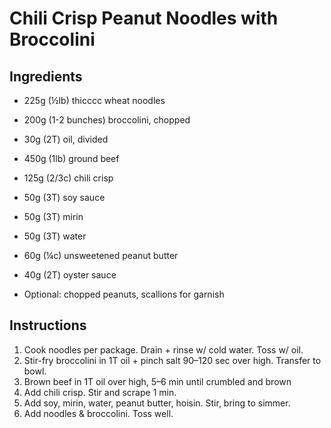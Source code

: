 # Chili Crisp Peanut Noodles with Broccolini

## Ingredients
- 225g (½lb) thicccc wheat noodles
- 200g (1-2 bunches) broccolini, chopped
- 30g (2T) oil, divided
- 450g (1lb) ground beef
- 125g (2/3c) chili crisp

- 50g (3T) soy sauce
- 50g (3T) mirin
- 50g (3T) water
- 60g (¼c) unsweetened peanut butter
- 40g (2T) oyster sauce

- Optional: chopped peanuts, scallions for garnish

## Instructions
1. Cook noodles per package.  Drain + rinse w/ cold water. Toss w/ oil.
2. Stir-fry broccolini in 1T oil + pinch salt 90–120 sec over high. Transfer to bowl.
3. Brown beef in 1T oil over high, 5–6 min until crumbled and brown
4. Add chili crisp. Stir and scrape 1 min.
5. Add soy, mirin, water, peanut butter, hoisin. Stir, bring to simmer.
6. Add noodles & broccolini. Toss well.